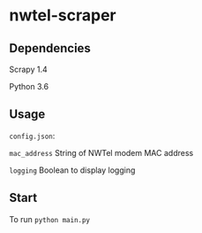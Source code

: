 # nwtel-scraper
## Dependencies
Scrapy 1.4

Python 3.6
## Usage
```config.json```:

```mac_address```   String of NWTel modem MAC address

```logging```       Boolean to display logging

## Start
To run ```python main.py```

